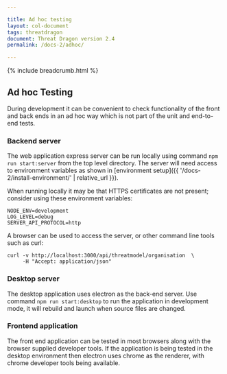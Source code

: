 ```yaml
---

title: Ad hoc testing
layout: col-document
tags: threatdragon
document: Threat Dragon version 2.4
permalink: /docs-2/adhoc/

---
```


{% include breadcrumb.html %}

## Ad hoc Testing

During development it can be convenient to check functionality of the front and back ends
in an ad hoc way which is not part of the unit and end-to-end tests.

### Backend server

The web application express server can be run locally using command `npm run start:server` from the top level directory.
The server will need access to environment variables as shown in
[environment setup]({{ '/docs-2/install-environment/' | relative_url }}).

When running locally it may be that HTTPS certificates are not present; consider using these environment variables:

```text
NODE_ENV=development
LOG_LEVEL=debug
SERVER_API_PROTOCOL=http
```

A browser can be used to access the server, or other command line tools such as curl:

```text
curl -v http://localhost:3000/api/threatmodel/organisation  \
     -H "Accept: application/json"
```

### Desktop server

The desktop application uses electron as the back-end server.
Use command `npm run start:desktop` to run the application in development mode,
it will rebuild and launch when source files are changed.

### Frontend application

The front end application can be tested in most browsers along with the browser supplied developer tools.
If the application is being tested in the desktop environment then electron uses
chrome as the renderer, with chrome developer tools being available.
